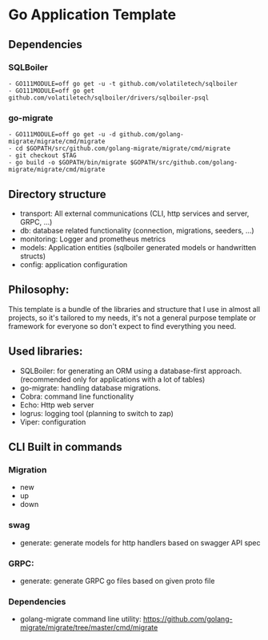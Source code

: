 # Go Application Template
## Dependencies
### SQLBoiler
    - GO111MODULE=off go get -u -t github.com/volatiletech/sqlboiler
    - GO111MODULE=off go get github.com/volatiletech/sqlboiler/drivers/sqlboiler-psql
### go-migrate
    - GO111MODULE=off go get -u -d github.com/golang-migrate/migrate/cmd/migrate
    - cd $GOPATH/src/github.com/golang-migrate/migrate/cmd/migrate
    - git checkout $TAG
    - go build -o $GOPATH/bin/migrate $GOPATH/src/github.com/golang-migrate/migrate/cmd/migrate
## Directory structure
- transport: All external communications (CLI, http services and server, GRPC, ...)
- db: database related functionality (connection, migrations, seeders, ...)
- monitoring: Logger and prometheus metrics
- models: Application entities (sqlboiler generated models or handwritten structs)
- config: application configuration

## Philosophy:
This template is a bundle of the libraries and structure that I use in almost all projects, so it's tailored to my needs, 
it's not a general purpose template or framework for everyone so don't expect to find everything you need.

## Used libraries:
- SQLBoiler: for generating an ORM using a database-first approach. (recommended only for applications with a lot of tables)
- go-migrate: handling database migrations.
- Cobra: command line functionality
- Echo: Http web server
- logrus: logging tool (planning to switch to zap)
- Viper: configuration

## CLI Built in commands
### Migration
- new
- up
- down
### swag
- generate: generate  models for http handlers based on swagger API spec
### GRPC:
- generate: generate GRPC go files based on given proto file
### Dependencies
- golang-migrate command line utility: https://github.com/golang-migrate/migrate/tree/master/cmd/migrate


